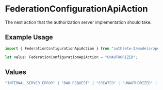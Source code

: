 # FederationConfigurationApiAction

The next action that the authorization server implementation should take.

## Example Usage

```typescript
import { FederationConfigurationApiAction } from "authlete-2/models/operations";

let value: FederationConfigurationApiAction = "UNAUTHORIZED";
```

## Values

```typescript
"INTERNAL_SERVER_ERROR" | "BAD_REQUEST" | "CREATED" | "UNAUTHORIZED" | "FORBIDDEN" | "JSON" | "JWT" | "OK"
```